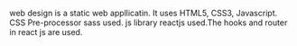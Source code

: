 web design is a static web appllicatin. It uses HTML5, CSS3, Javascript. CSS Pre-processor sass used. js library reactjs used.The hooks and router in react js are used.
